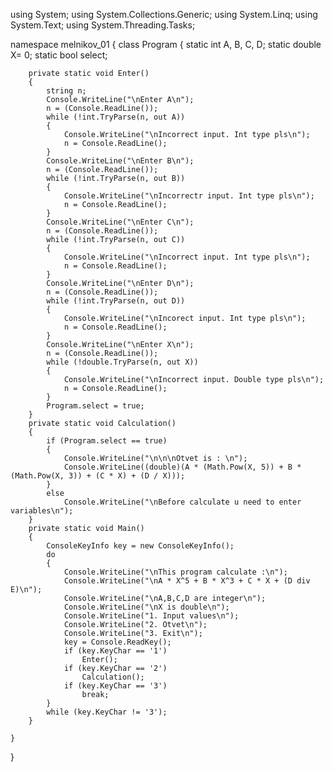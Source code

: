using System;
using System.Collections.Generic;
using System.Linq;
using System.Text;
using System.Threading.Tasks;

namespace melnikov_01
{
    class Program
    {
        static int A, B, C, D;
        static double  X= 0;
        static bool select;

        private static void Enter()
        {
            string n;
            Console.WriteLine("\nEnter A\n");
            n = (Console.ReadLine());
            while (!int.TryParse(n, out A))
            {
                Console.WriteLine("\nIncorrect input. Int type pls\n");
                n = Console.ReadLine();
            }
            Console.WriteLine("\nEnter B\n");
            n = (Console.ReadLine());
            while (!int.TryParse(n, out B))
            {
                Console.WriteLine("\nIncorrectr input. Int type pls\n");
                n = Console.ReadLine();
            }
            Console.WriteLine("\nEnter C\n");
            n = (Console.ReadLine());
            while (!int.TryParse(n, out C))
            {
                Console.WriteLine("\nIncorrect input. Int type pls\n");
                n = Console.ReadLine();
            }
            Console.WriteLine("\nEnter D\n");
            n = (Console.ReadLine());
            while (!int.TryParse(n, out D))
            {
                Console.WriteLine("\nIncorect input. Int type pls\n");
                n = Console.ReadLine();
            }
            Console.WriteLine("\nEnter X\n");
            n = (Console.ReadLine());
            while (!double.TryParse(n, out X))
            {
                Console.WriteLine("\nIncorrect input. Double type pls\n");
                n = Console.ReadLine();
            }
            Program.select = true;
        }
        private static void Сalculation()
        {
            if (Program.select == true)
            {
                Console.WriteLine("\n\n\nOtvet is : \n");
                Console.WriteLine((double)(A * (Math.Pow(X, 5)) + B * (Math.Pow(X, 3)) + (C * X) + (D / X)));
            }
            else
                Console.WriteLine("\nBefore calculate u need to enter variables\n");
        }
        private static void Main()
        {
            ConsoleKeyInfo key = new ConsoleKeyInfo();
            do
            {
                Console.WriteLine("\nThis program calculate :\n");
                Console.WriteLine("\nA * X^5 + B * X^3 + C * X + (D div E)\n");
                Console.WriteLine("\nA,B,C,D are integer\n");
                Console.WriteLine("\nX is double\n");
                Console.WriteLine("1. Input values\n");
                Console.WriteLine("2. Otvet\n");
                Console.WriteLine("3. Exit\n");
                key = Console.ReadKey();
                if (key.KeyChar == '1')
                    Enter();
                if (key.KeyChar == '2')
                    Сalculation();
                if (key.KeyChar == '3')
                    break;
            }
            while (key.KeyChar != '3');
        }

    }
}

